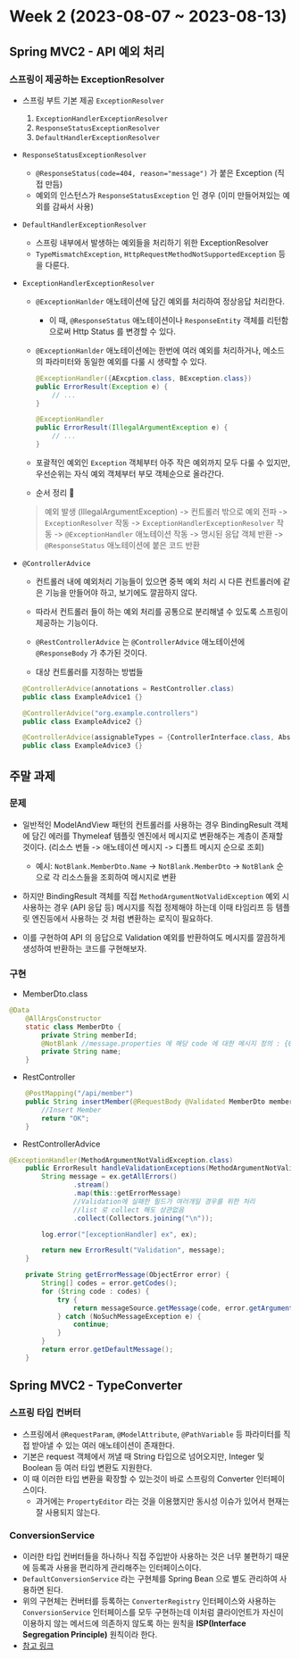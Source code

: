 # Week 2 (2023-08-07 ~ 2023-08-13)

## Spring MVC2 - API 예외 처리

### 스프링이 제공하는 ExceptionResolver 
- 스프링 부트 기본 제공 `ExceptionResolver`
    1. `ExceptionHandlerExceptionResolver`
    2. `ResponseStatusExceptionResolver`
    3. `DefaultHandlerExceptionResolver`

- `ResponseStatusExceptionResolver`
    - `@ResponseStatus(code=404, reason="message")` 가 붙은 Exception (직접 만듬)
    - 예외의 인스턴스가 `ResponseStatusException` 인 경우 (이미 만들어져있는 예외를 감싸서 사용)


- `DefaultHandlerExceptionResolver`
    - 스프링 내부에서 발생하는 예외들을 처리하기 위한 ExceptionResolver
    - `TypeMismatchException`, `HttpRequestMethodNotSupportedException` 등 을 다룬다.

- `ExceptionHandlerExceptionResolver` 
    - `@ExceptionHanlder` 애노테이션에 담긴 예외를 처리하여 정상응답 처리한다.
        - 이 때, `@ResponseStatus` 애노테이션이나 `ResponseEntity` 객체를 리턴함으로써 Http Status 를 변경할 수 있다.
    - `@ExceptionHanlder` 애노테이션에는 한번에 여러 예외를 처리하거나, 메소드의 파라미터와 동일한 예외를 다룰 시 생략할 수 있다.
        ```java
        @ExceptionHandler({AExcption.class, BException.class})
        public ErrorResult(Exception e) {
            // ...
        }

        @ExceptionHandler
        public ErrorResult(IllegalArgumentException e) {
            // ...
        }
        ```
    - 포괄적인 예외인 `Exception` 객체부터 아주 작은 예외까지 모두 다룰 수 있지만, 우선순위는 자식 예외 객체부터 부모 객체순으로 올라간다.

    - 순서 정리 🚕
    > 예외 발생 (IllegalArgumentException) -> 컨트롤러 밖으로 예외 전파 -> `ExceptionResolver` 작동 -> `ExceptionHandlerExceptionResolver` 작동 -> `@ExceptionHandler` 애노테이션 작동 -> 명시된 응답 객체 반환 -> `@ResponseStatus` 애노테이션에 붙은 코드 반환

- `@ControllerAdvice`
    - 컨트롤러 내에 예외처리 기능들이 있으면 중복 예외 처리 시 다른 컨트롤러에 같은 기능을 만들어야 하고, 보기에도 깔끔하지 않다.
    - 따라서 컨트롤러 들이 하는 예외 처리를 공통으로 분리해낼 수 있도록 스프링이 제공하는 기능이다.
    - `@RestControllerAdvice` 는 `@ControllerAdvice` 애노테이션에 `@ResponseBody` 가 추가된 것이다.

    - 대상 컨트롤러를 지정하는 방법들
    ```java
    @ControllerAdvice(annotations = RestController.class)
    public class ExampleAdvice1 {}

    @ControllerAdvice("org.example.controllers")
    public class ExampleAdvice2 {}

    @ControllerAdvice(assignableTypes = {ControllerInterface.class, AbstractController.class})
    public class ExampleAdvice3 {}
    ```

## 주말 과제
### 문제
- 일반적인 ModelAndView 패턴의 컨트롤러를 사용하는 경우 BindingResult 객체에 담긴 에러를 Thymeleaf 템플릿 엔진에서 메시지로 변환해주는 계층이 존재할 것이다. (리소스 번들 -> 애노테이션 메시지 -> 디폴트 메시지 순으로 조회)
    - 예시: `NotBlank.MemberDto.Name` -> `NotBlank.MemberDto` -> `NotBlank` 순으로 각 리소스들을 조회하여 메시지로 변환

- 하지만 BindingResult 객체를 직접 `MethodArgumentNotValidException` 예외 시 사용하는 경우 (API 응답 등) 메시지를 직접 정제해야 하는데 이때 타임리프 등 템플릿 엔진등에서 사용하는 것 처럼 변환하는 로직이 필요하다.

- 이를 구현하여 API 의 응답으로 Validation 예외를 반환하여도 메시지를 깔끔하게 생성하여 반환하는 코드를 구현해보자.

### 구현 
- MemberDto.class
```java
@Data
    @AllArgsConstructor
    static class MemberDto {
        private String memberId;
        @NotBlank //message.properties 에 해당 code 에 대한 메시지 정의 : {0} 필드에는 공백을 입력할 수 없습니다.
        private String name;
    }
```

- RestController
```java
    @PostMapping("/api/member")
    public String insertMember(@RequestBody @Validated MemberDto memberDto) {
        //Insert Member
        return "OK";
    }
```

- RestControllerAdvice
```java
@ExceptionHandler(MethodArgumentNotValidException.class)
    public ErrorResult handleValidationExceptions(MethodArgumentNotValidException ex){
        String message = ex.getAllErrors()
                .stream()
                .map(this::getErrorMessage)
                //Validation에 실패한 필드가 여러개일 경우를 위한 처리
                //list 로 collect 해도 상관없음
                .collect(Collectors.joining("\n"));

        log.error("[exceptionHandler] ex", ex);

        return new ErrorResult("Validation", message);
    }

    private String getErrorMessage(ObjectError error) {
        String[] codes = error.getCodes();
        for (String code : codes) {
            try {
                return messageSource.getMessage(code, error.getArguments(), null);
            } catch (NoSuchMessageException e) {
                continue;
            }
        }
        return error.getDefaultMessage();
    }
```

## Spring MVC2 - TypeConverter
### 스프링 타입 컨버터
- 스프링에서 `@RequestParam`, `@ModelAttribute`, `@PathVariable` 등 파라미터를 직접 받아낼 수 있는 여러 애노테이션이 존재한다.
- 기본은 request 객체에서 꺼낼 때 String 타입으로 넘어오지만, Integer 및 Boolean 등 여러 타입 변환도 지원한다.
- 이 때 이러한 타입 변환을 확장할 수 있는것이 바로 스프링의 Converter 인터페이스이다.
    - 과거에는 `PropertyEditor` 라는 것을 이용했지만 동시성 이슈가 있어서 현재는 잘 사용되지 않는다.

### ConversionService
- 이러한 타입 컨버터들을 하나하나 직접 주입받아 사용하는 것은 너무 불편하기 때문에 등록과 사용을 편리하게 관리해주는 인터페이스이다.
- `DefaultConversionService` 라는 구현체를 Spring Bean 으로 별도 관리하여 사용하면 된다.
- 위의 구현체는 컨버터를 등록하는 `ConverterRegistry` 인터페이스와 사용하는 `ConversionService` 인터페이스를 모두 구현하는데 이처럼 클라이언트가 자신이 이용하지 않는 메서드에 의존하지 않도록 하는 원칙을 **ISP(Interface Segregation Principle)** 원칙이라 한다.
- [참고 링크](https://ko.wikipedia.org/wiki/%EC%9D%B8%ED%84%B0%ED%8E%98%EC%9D%B4%EC%8A%A4_%EB%B6%84%EB%A6%AC_%EC%9B%90%EC%B9%99)